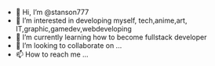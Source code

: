 - 👋 Hi, I’m @stanson777
- 👀 I’m interested in developing myself, tech,anime,art, IT,graphic,gamedev,webdeveloping
- 🌱 I’m currently learning how to become fullstack developer
- 💞️ I’m looking to collaborate on ...
- 📫 How to reach me ...


